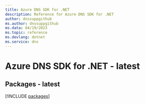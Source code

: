 ```yaml
---
title: Azure DNS SDK for .NET
description: Reference for Azure DNS SDK for .NET
author: dnssuppgithub
ms.author: dnssuppgithub
ms.data: 04/19/2023
ms.topic: reference
ms.devlang: dotnet
ms.service: dns
---
```

# Azure DNS SDK for .NET - latest
## Packages - latest
[!INCLUDE [packages](dns-index.md)]